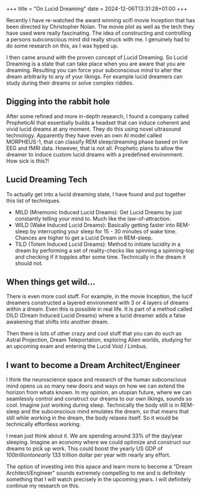 +++
title = "On Lucid Dreaming"
date = 2024-12-06T13:31:28+01:00
+++

Recently I have re-watched the award winning scifi movie Inception that has been
directed by Christopher Nolan. The movie plot as well as the tech they have used were
really fascinating. The idea of constructing and controlling a persons subconscious mind
did really struck with me. I genuinely had to do some research on this, as I was
hyped up.

I then came around with the proven concept of Lucid Dreaming. So Lucid Dreaming is
a state that can take place when you are aware that you are dreaming. Resulting you can force
your subconscious mind to alter the dream arbitrarily to any of your likings. For example
lucid dreamers can study during their dreams or solve complex riddles.

## Digging into the rabbit hole

After some refined and more in-depth research, I found a company called PropheticAI that
essentially builds a headset that can induce coherent and vivid lucid dreams at any moment.
They do this using novel ultrasound technology. Apparently they have even an own AI model
called MORPHEUS-1, that can classify REM sleep/dreaming phase based on live EEG and fMRI data.
However, that is not all. Prophetic plans to allow the dreamer to induce custom lucid dreams with a
predefined environment. How sick is this?!

## Lucid Dreaming Tech

To actually get into a lucid dreaming state, I have found and put together this list of techniques.

- MILD (Mnemonic Induced Lucid Dreams): Get Lucid Dreams by just constantly telling your mind to. 
Much like the law-of-attraction.
- WILD (Wake Induced Lucid Dreams): Basically getting faster into REM-sleep by interrupting your sleep
for 15 - 30 minutes of wake time. Chances are higher to get a Lucid Dream in REM-sleep.
- TILD (Totem Induced Lucid Dreams): Method to initiate lucidity in a dream by performing a set of reality-checks
like spinning a spinning-top and checking if it topples after some time. Technically in the dream it should not.

## When things get wild...

There is even more cool stuff. For example, in the movie Inception, the lucif dreamers constructed a layered environment
with 3 or 4 layers of dreams within a dream. Even this is possible in real life. It is part of a method called DILD
(Dream Induced Lucid Dreams) where a lucid dreamer adds a false awakening that shifts into another dream.

Then there is lots of other crazy and cool stuff that you can do such as Astral Projection, Dream Teleportation, exploring Alien
worlds, studying for an upcoming exam and entering the Lucid Void / Limbus.

## I want to become a Dream Architect/Engineer

I think the neuroscience space and research of the human subconscious mind opens us so many new doors and ways
on how we can extend the horizon from whats known. In my opinion, an utopian future, where we can seamlessly control
and construct our dreams to our own likings, sounds so cool. Imagine just working during sleep. Technically the body
still is in REM-sleep and the subconscious mind emulates the dream, so that means that still while working in the dream,
the body relaxes itself. So it would be technically effortless working.

I mean just think about it. We are spending around 33% of the day/year sleeping. Imagine an economy where we could optimize
and construct our dreams to pick up work. This could boost the yearly US GDP of $100 trillion to nearly ~$133 trillion dollar
per year with nearly any effort.

The option of investing into this space and learn more to become a "Dream Architect/Engineer" sounds extremely compelling to me
and is definitely something that I will watch precisely in the upcoming years. I will definitely continue my research on this.
